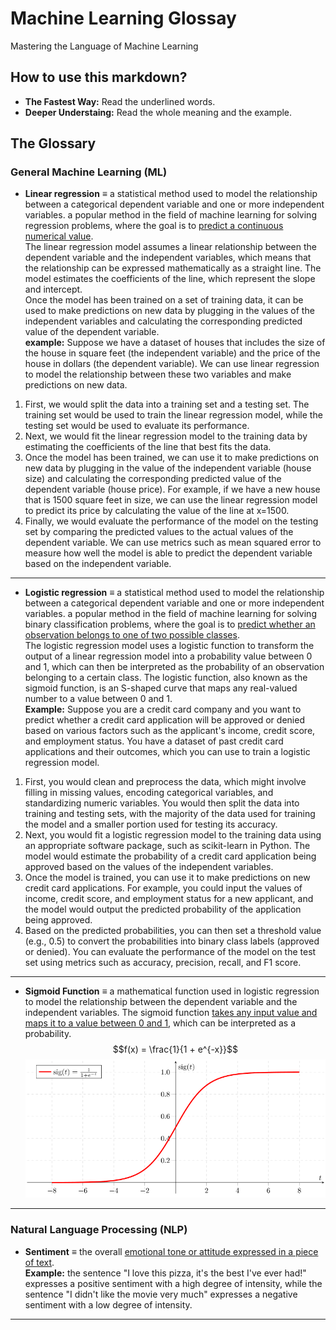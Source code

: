 # Machine Learning Glossay

Mastering the Language of Machine Learning

## How to use this markdown?

* **The Fastest Way:** Read the underlined words.
* **Deeper Understaing:** Read the whole meaning and the example.

## The Glossary

### General Machine Learning (ML)

* **Linear regression** $\equiv$
a statistical method used to model the relationship between a categorical dependent variable and one or more independent variables. a popular method in the field of machine learning for solving regression problems, where the goal is to  <u>predict a continuous numerical value</u>.  
The linear regression model assumes a linear relationship between the dependent variable and the independent variables, which means that the relationship can be expressed mathematically as a straight line. The model estimates the coefficients of the line, which represent the slope and intercept.  
Once the model has been trained on a set of training data, it can be used to make predictions on new data by plugging in the values of the independent variables and calculating the corresponding predicted value of the dependent variable.  
**example:** Suppose we have a dataset of houses that includes the size of the house in square feet (the independent variable) and the price of the house in dollars (the dependent variable). We can use linear regression to model the relationship between these two variables and make predictions on new data.

1. First, we would split the data into a training set and a testing set. The training set would be used to train the linear regression model, while the testing set would be used to evaluate its performance.  
2. Next, we would fit the linear regression model to the training data by estimating the coefficients of the line that best fits the data.
3. Once the model has been trained, we can use it to make predictions on new data by plugging in the value of the independent variable (house size) and calculating the corresponding predicted value of the dependent variable (house price). For example, if we have a new house that is 1500 square feet in size, we can use the linear regression model to predict its price by calculating the value of the line at x=1500.
4. Finally, we would evaluate the performance of the model on the testing set by comparing the predicted values to the actual values of the dependent variable. We can use metrics such as mean squared error to measure how well the model is able to predict the dependent variable based on the independent variable.

***

* **Logistic regression** $\equiv$
a statistical method used to model the relationship between a categorical dependent variable and one or more independent variables. a popular method in the field of machine learning for solving binary classification problems, where the goal is to <u>predict whether an observation belongs to one of two possible classes</u>.  
The logistic regression model uses a logistic function to transform the output of a linear regression model into a probability value between 0 and 1, which can then be interpreted as the probability of an observation belonging to a certain class. The logistic function, also known as the sigmoid function, is an S-shaped curve that maps any real-valued number to a value between 0 and 1.  
**Example:** Suppose you are a credit card company and you want to predict whether a credit card application will be approved or denied based on various factors such as the applicant's income, credit score, and employment status. You have a dataset of past credit card applications and their outcomes, which you can use to train a logistic regression model.

1. First, you would clean and preprocess the data, which might involve filling in missing values, encoding categorical variables, and standardizing numeric variables. You would then split the data into training and testing sets, with the majority of the data used for training the model and a smaller portion used for testing its accuracy.
2. Next, you would fit a logistic regression model to the training data using an appropriate software package, such as scikit-learn in Python. The model would estimate the probability of a credit card application being approved based on the values of the independent variables.
3. Once the model is trained, you can use it to make predictions on new credit card applications. For example, you could input the values of income, credit score, and employment status for a new applicant, and the model would output the predicted probability of the application being approved.
4. Based on the predicted probabilities, you can then set a threshold value (e.g., 0.5) to convert the probabilities into binary class labels (approved or denied). You can evaluate the performance of the model on the test set using metrics such as accuracy, precision, recall, and F1 score.

***

* **Sigmoid Function** $\equiv$
a mathematical function used in logistic regression to model the relationship between the dependent variable and the independent variables. The sigmoid function <u>takes any input value and maps it to a value between 0 and 1</u>, which can be interpreted as a probability.
$$f(x) = \frac{1}{1 + e^{-x}}$$
![sigmoid_function](sigmoid_function.png)

***


### Natural Language Processing (NLP)

* **Sentiment** $\equiv$
the overall <u> emotional tone or attitude expressed in a piece of text</u>.  
**Example:**
the sentence "I love this pizza, it's the best I've ever had!" expresses a positive sentiment with a high degree of intensity, while the sentence "I didn't like the movie very much" expresses a negative sentiment with a low degree of intensity.

***

